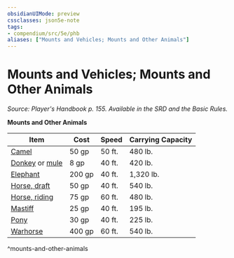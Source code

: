 ```yaml
---
obsidianUIMode: preview
cssclasses: json5e-note
tags:
- compendium/src/5e/phb
aliases: ["Mounts and Vehicles; Mounts and Other Animals"]
---
```

# Mounts and Vehicles; Mounts and Other Animals
*Source: Player's Handbook p. 155. Available in the SRD and the Basic Rules.* 

**Mounts and Other Animals**

| Item | Cost | Speed | Carrying Capacity |
|------|------|-------|-------------------|
| [Camel](5E2014官方资源/items/camel.md) | 50 gp | 50 ft. | 480 lb. |
| [Donkey](5E2014官方资源/items/donkey.md) or [mule](5E2014官方资源/items/mule.md) | 8 gp | 40 ft. | 420 lb. |
| [Elephant](5E2014官方资源/items/elephant.md) | 200 gp | 40 ft. | 1,320 lb. |
| [Horse, draft](5E2014官方资源/items/draft-horse.md) | 50 gp | 40 ft. | 540 lb. |
| [Horse, riding](5E2014官方资源/items/riding-horse.md) | 75 gp | 60 ft. | 480 lb. |
| [Mastiff](5E2014官方资源/items/mastiff.md) | 25 gp | 40 ft. | 195 lb. |
| [Pony](5E2014官方资源/items/pony.md) | 30 gp | 40 ft. | 225 lb. |
| [Warhorse](5E2014官方资源/items/warhorse.md) | 400 gp | 60 ft. | 540 lb. |
^mounts-and-other-animals